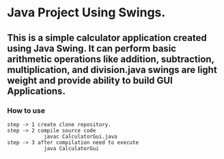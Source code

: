 # Java Project Using Swings.
## This is a simple calculator application created using Java Swing. It can perform basic arithmetic operations like addition, subtraction, multiplication, and division.java swings are light weight and provide ability to build GUI Applications.
### How to use
    step -> 1 create clone repository.
    step -> 2 compile source code 
                javac CalculatorGui.java
    step -> 3 after compilation need to execute 
                java CalculatorGui

    


